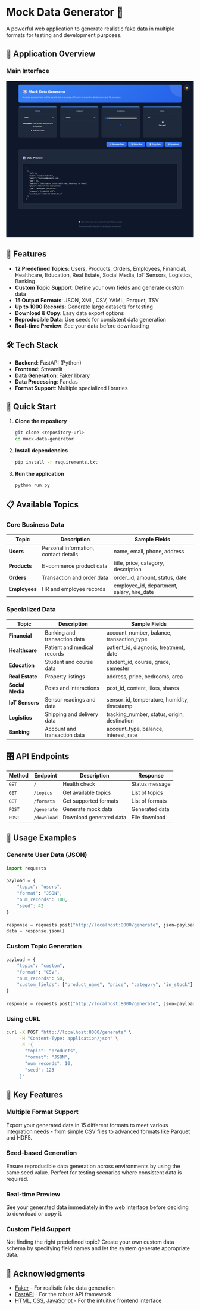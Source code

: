 # Mock Data Generator 🎲

A powerful web application to generate realistic fake data in multiple formats for testing and development purposes.

## 📸 Application Overview

### Main Interface
![Main Interface](screenshots/Main-Interface.jpg)

## 🚀 Features

- **12 Predefined Topics**: Users, Products, Orders, Employees, Financial, Healthcare, Education, Real Estate, Social Media, IoT Sensors, Logistics, Banking
- **Custom Topic Support**: Define your own fields and generate custom data
- **15 Output Formats**: JSON, XML, CSV, YAML, Parquet, TSV
- **Up to 1000 Records**: Generate large datasets for testing
- **Download & Copy**: Easy data export options
- **Reproducible Data**: Use seeds for consistent data generation
- **Real-time Preview**: See your data before downloading

## 🛠️ Tech Stack

- **Backend**: FastAPI (Python)
- **Frontend**: Streamlit
- **Data Generation**: Faker library
- **Data Processing**: Pandas
- **Format Support**: Multiple specialized libraries

## 🚀 Quick Start

1. **Clone the repository**
   ```bash
   git clone <repository-url>
   cd mock-data-generator
   ```

2. **Install dependencies**
   ```bash
   pip install -r requirements.txt
   ```

3. **Run the application**
   ```bash
   python run.py
   ```
   
## 📋 Available Topics

### Core Business Data
| Topic | Description | Sample Fields |
|-------|-------------|---------------|
| **Users** | Personal information, contact details | name, email, phone, address |
| **Products** | E-commerce product data | title, price, category, description |
| **Orders** | Transaction and order data | order_id, amount, status, date |
| **Employees** | HR and employee records | employee_id, department, salary, hire_date |

### Specialized Data
| Topic | Description | Sample Fields |
|-------|-------------|---------------|
| **Financial** | Banking and transaction data | account_number, balance, transaction_type |
| **Healthcare** | Patient and medical records | patient_id, diagnosis, treatment, date |
| **Education** | Student and course data | student_id, course, grade, semester |
| **Real Estate** | Property listings | address, price, bedrooms, area |
| **Social Media** | Posts and interactions | post_id, content, likes, shares |
| **IoT Sensors** | Sensor readings and data | sensor_id, temperature, humidity, timestamp |
| **Logistics** | Shipping and delivery data | tracking_number, status, origin, destination |
| **Banking** | Account and transaction data | account_type, balance, interest_rate |

## 🎛️ API Endpoints

| Method | Endpoint | Description | Response |
|--------|----------|-------------|----------|
| `GET` | `/` | Health check | Status message |
| `GET` | `/topics` | Get available topics | List of topics |
| `GET` | `/formats` | Get supported formats | List of formats |
| `POST` | `/generate` | Generate mock data | Generated data |
| `POST` | `/download` | Download generated data | File download |

## 🔧 Usage Examples

### Generate User Data (JSON)
```python
import requests

payload = {
    "topic": "users",
    "format": "JSON",
    "num_records": 100,
    "seed": 42
}

response = requests.post("http://localhost:8000/generate", json=payload)
data = response.json()
```

### Custom Topic Generation
```python
payload = {
    "topic": "custom",
    "format": "CSV",
    "num_records": 50,
    "custom_fields": ["product_name", "price", "category", "in_stock"]
}

response = requests.post("http://localhost:8000/generate", json=payload)
```

### Using cURL
```bash
curl -X POST "http://localhost:8000/generate" \
     -H "Content-Type: application/json" \
     -d '{
       "topic": "products",
       "format": "JSON",
       "num_records": 10,
       "seed": 123
     }'
```

## 🌟 Key Features

### Multiple Format Support
Export your generated data in 15 different formats to meet various integration needs - from simple CSV files to advanced formats like Parquet and HDF5.

### Seed-based Generation
Ensure reproducible data generation across environments by using the same seed value. Perfect for testing scenarios where consistent data is required.

### Real-time Preview
See your generated data immediately in the web interface before deciding to download or copy it.

### Custom Field Support
Not finding the right predefined topic? Create your own custom data schema by specifying field names and let the system generate appropriate data.

## 🙏 Acknowledgments

- [Faker](https://faker.readthedocs.io/) - For realistic fake data generation
- [FastAPI](https://fastapi.tiangolo.com/) - For the robust API framework
- [HTML, CSS, JavaScript](https://www.w3schools.com/) - For the intuitive frontend interface
